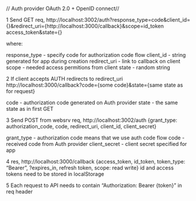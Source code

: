 // Auth provider OAuth 2.0 + OpenID connect//

1 Send GET req, http://localhost:3002/auth?response_type=code&client_id={}&redirect_uri={http://localhost:3000/callback}&scope=id_token access_token&state={}

where:

response_type - specify code for authorization code flow
client_id - string generated for app during creation
redirect_uri - link to callback on client
scope - needed access permitions from client
state - random string

2 If client accepts AUTH redirects to redirect_uri http://localhost:3000/callback?code={some code}&state={same state as for request} 

code - authorization code generated on Auth provider
state - the same state as in first GET

3 Send POST from websrv req, http://localhost:3002/auth {grant_type: authorization_code, code, redirect_uri, client_id, client_secret}

grant_type - authorization code means that we use auth code flow
code - received code from Auth provider
client_secret - client secret specified for app

4 res, http://localhost:3000/callback {access_token, id_token,  token_type: “Bearer”, ?expires_in, refresh token, scope: read write} id and access tokens need 
to be stored in localStorage

5 Each request to API needs to contain “Authorization: Bearer {token}” in req header
